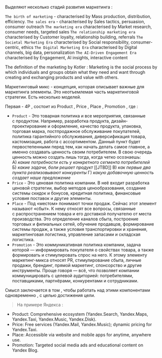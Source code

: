 Выделяют несколько стадий развития маркетинга : 

`The birth of marketing` - characterised by Mass production, distribution, efficiency.
`The sales era` - characterised by Sales tactics, persuasion, consumer outreach
`The marketing era` characterised by Market research, consumer needs, targeted sales
`The relationship marketing era` characterised by Customer loyalty, relationship building, referrals
`The Societal Marketing Era` characterised by Social responsibility, consumer- centric, ethics
`The Digital Marketing Era` characterised by Digital channels, big data, personalization
`The AI-Driven Engagement Era` characterised by Engagement, AI insights, interactive content

The definition of the marketing by Kotler : Marketing is the social process by which individuals and groups obtain what they need and want through creating and exchanging products and value with others.

Маркетинговый микс - концепция, которая описывает важные для маркетинга элементы. Это неотъемлемая часть маркетинговой стратегии. Есть несколько моделей. 

Первая - 4P , состоит из Product , Price , Place , Promotion , где : 
- `Product` - Это товарная политика и все мероприятия, связанные с продуктом. Например, разработка продукта, дизайн-проектирование и оформление, качество продукта, упаковка, торговая марка, постпродажное обслуживание покупателей, политика гарантийного обслуживания, диверсификация товара, кастомизация, работа с ассортиментом. Данный пункт будет первостепенными перед тем, как начать делать самое главное, а именно создавать ценность своим потребителем. В свою очередь ценность можно создать лишь тогда, когда четко осознаешь:
	A) _какие потребности есть у конкретного сегмента потребителей_
	Б) _какие задачи, боли решает продукт_ [[JTBD]]
	В) _как первые два пункта реализовывают конкуренты_
	Г) _какую добавочную ценность создает наше предложение_
- `Price` - Это ценовая политика компании. В неё входит разработка ценовой стратегии, выбор методов ценообразования, создание системы скидок и бонусов, кредитная политика, финансовые условия поставок и другие элементы.
- `Place` - Под «местом» понимают точки продаж. Сейчас этот элемент называют «сбыт». К нему относят все вопросы, связанные с распространением товара и его доставкой получателю от места производства. Это определение каналов сбыта, построение торговых и филиальных сетей, обучение продавцов, формирование системы продаж, а также условия транспортировки и хранения, маркетинговая логистика, управление запасами и складская логистика.
- `Promotion` - Это коммуникативная политика компании, задача которой — информировать покупателя о свойствах товара, а также формировать и стимулировать спрос на него. К этому элементу маркетинг-микса относят PR, стимулирование сбыта, личные продажи, брендинг, прямой маркетинг, спонсорство и другие инструменты. Проще говоря — всё, что позволяет компании коммуницировать с целевой аудиторией: потребителями, поставщиками, партнёрами, конкурентами и сотрудниками.

Смысл заключается в том , чтобы работать над этими компонентами одновременно , с целью достижения цели. 

> На примере Яндекса :
- Product: Comprehensive ecosystem (Yandex.Search, Yandex.Maps, Yandex.Taxi,  Yandex.Music, Yandex.Disk).
- Price: Free services (Yandex.Mail, Yandex.Music); dynamic pricing for Yandex.Taxi.
- Place: Accessible via website and mobile apps for anytime, anywhere use.
- Promotion: Targeted social media ads and educational content on Yandex Blog.


